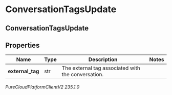 # ConversationTagsUpdate

## ConversationTagsUpdate

## Properties

|Name | Type | Description | Notes|
|------------ | ------------- | ------------- | -------------|
| **external_tag** | str | The external tag associated with the conversation. | |



_PureCloudPlatformClientV2 235.1.0_
